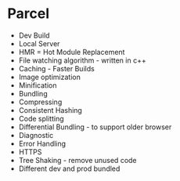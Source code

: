 # Parcel 
- Dev Build
- Local Server
- HMR = Hot Module Replacement
- File watching algorithm - written in c++
- Caching - Faster Builds
- Image optimization
- Minification
- Bundling
- Compressing
- Consistent Hashing
- Code splitting
- Differential Bundling - to support older browser
- Diagnostic
- Error Handling
- HTTPS
- Tree Shaking - remove unused code
- Different dev and prod bundled 